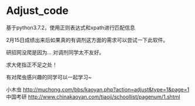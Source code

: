 # Adjust_code
基于python3.7.2，使用正则表达式和xpath进行匹配信息

2月15日成绩出来后如果真的有调剂这方面的需求可以尝试一下此软件。

研招网没爬是因为...
对调剂同学太不友好。

求大佬指正不足之处！

有对爬虫感兴趣的同学可以一起学习~

小木虫 http://muchong.com/bbs/kaoyan.php?action=adjust&type=1&page=1
中国考研 http://www.chinakaoyan.com/tiaoji/schoollist/pagenum/1.shtml
